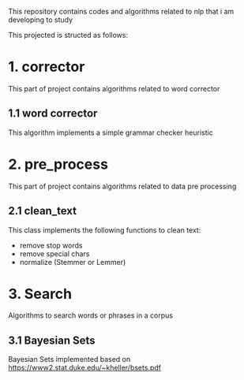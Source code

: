 This repository contains codes and algorithms related to nlp that i am developing to study

This projected is structed as follows:

# 1. corrector
This part of project contains algorithms related to word corrector
## 1.1 word corrector
This algorithm implements a simple grammar checker heuristic
# 2. pre_process
This part of project contains algorithms related to data pre processing
## 2.1 clean_text
This class implements the following functions to clean text:
- remove stop words
- remove special chars
- normalize (Stemmer or Lemmer)
# 3. Search
Algorithms to search words or phrases in a corpus
## 3.1 Bayesian Sets
Bayesian Sets implemented based on https://www2.stat.duke.edu/~kheller/bsets.pdf
